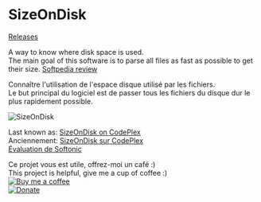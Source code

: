 # SizeOnDisk

[Releases](https://github.com/BeePerNet/SizeOnDisk/releases)

A way to know where disk space is used.  
The main goal of this software is to parse all files as fast as possible to get their size.
[Softpedia review](https://www.softpedia.com/get/PORTABLE-SOFTWARE/System/File-management/SizeOnDisk-Portable.shtml)

Connaître l'utilisation de l'espace disque utilisé par les fichiers.  
Le but principal du logiciel est de passer tous les fichiers du disque dur le plus rapidement possible.  

![SizeOnDisk](https://user-images.githubusercontent.com/46988275/62136808-dfca2300-b2b2-11e9-86c5-97184015fc0c.png)

Last known as: [SizeOnDisk on CodePlex](https://archive.codeplex.com/?p=sizeondisk)  
Anciennement: [SizeOnDisk sur CodePlex](https://archive.codeplex.com/?p=sizeondisk)  
[Évaluation de Softonic](https://sizeondisk.fr.softonic.com/?ex=BB-865.0#tab-review)




Ce projet vous est utile, offrez-moi un café :)  
This project is helpful, give me a cup of coffee :)  
[![Buy me a coffee](https://www.buymeacoffee.com/assets/img/custom_images/purple_img.png)](https://www.buymeacoffee.com/qOW2sheSw)  
[![Donate](https://img.shields.io/badge/Donate-PayPal-green.svg)](https://paypal.me/BeePerNet)
